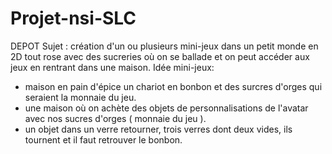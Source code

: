 # Projet-nsi-SLC
DEPOT
Sujet : création d'un ou plusieurs mini-jeux dans un petit monde en 2D tout rose avec des sucreries où on se ballade et on peut accéder aux jeux en  rentrant dans une maison. 
Idée mini-jeux:
  - maison en pain d'épice un chariot en bonbon et des surcres d'orges qui seraient la monnaie du jeu.
  - une maison où on achète des objets de personnalisations de l'avatar avec nos sucres d'orges ( monnaie du jeu ).
  - un objet dans un verre retourner, trois verres dont deux vides, ils tournent et il faut retrouver le bonbon. 
  

